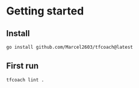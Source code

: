 # Getting started

## Install
```bash
go install github.com/Marcel2603/tfcoach@latest
```

## First run
```bash
tfcoach lint .
```

